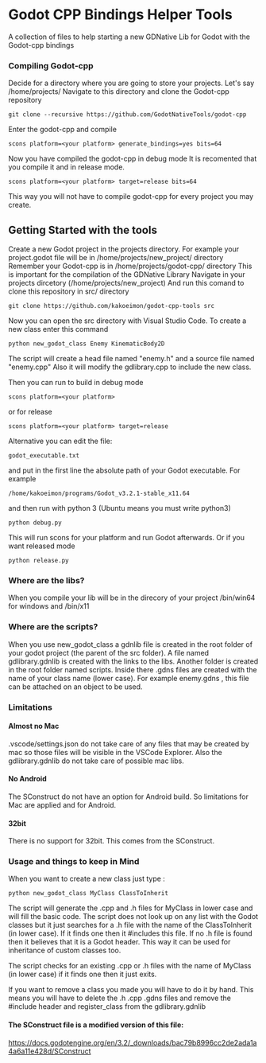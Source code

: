 # Godot CPP Bindings Helper Tools

A collection of files to help starting a new GDNative Lib for Godot with the Godot-cpp bindings

### Compiling Godot-cpp

Decide for a directory where you are going to store your projects.
Let's say /home/projects/
Navigate to this directory and clone the Godot-cpp repository
```
git clone --recursive https://github.com/GodotNativeTools/godot-cpp
```

Enter the godot-cpp and compile
```
scons platform=<your platform> generate_bindings=yes bits=64
```

Now you have compiled the godot-cpp in debug mode
It is recomented that you compile it and in release mode.
```
scons platform=<your platform> target=release bits=64
```

This way you will not have to compile godot-cpp for every project you may create.


## Getting Started with the tools

Create a new Godot project in the projects directory.
For example your project.godot file will be in /home/projects/new_project/ directory
Remember your Godot-cpp is in /home/projects/godot-cpp/ directory
This is important for the compilation of the GDNative Library
Navigate in your projects dircetory (/home/projects/new_project)
And run this comand to clone this repository in src/ directory
```
git clone https://github.com/kakoeimon/godot-cpp-tools src
```
Now you can open the src directory with Visual Studio Code.
To create a new class enter this command
```
python new_godot_class Enemy KinematicBody2D
```
The script will create a head file named "enemy.h" and a source file named "enemy.cpp" 
Also it will modify the gdlibrary.cpp to include the new class.

Then you can run to build in debug mode
```
scons platform=<your platform>
```
or for release 
```
scons platform=<your platform> target=release
```
Alternative you can edit the file:
```
godot_executable.txt
```
and put in the first line the absolute path of your Godot executable. For example
```
/home/kakoeimon/programs/Godot_v3.2.1-stable_x11.64
```
and then run with python 3 (Ubuntu means you must write python3)
```
python debug.py
```
This will run scons for your platform and run Godot afterwards.
Or if you want released mode
```
python release.py
```

### Where are the libs?
When you compile your lib will be in the direcory of your project /bin/win64 for windows and /bin/x11

### Where are the scripts?
When you use new_godot_class a gdnlib file is created in the root folder of your godot project (the parent of the src folder). A file named gdlibrary.gdnlib is created with the links to the libs.
Another folder is created in the root folder named scripts. Inside there .gdns files are created with the name of your class name (lower case). For example enemy.gdns , this file can be attached on an object to be used.

### Limitations
#### Almost no Mac
.vscode/settings.json do not take care of any files that may be created by mac so those files will be visible in the VSCode Explorer.
Also the gdlibrary.gdnlib do not take care of possible mac libs.

#### No Android
The SConstruct do not have an option for Android build.
So limitations for Mac are applied and for Android.

#### 32bit
There is no support for 32bit. This comes from the SConstruct.

### Usage and things to keep in Mind
When you want to create a new class just type :
```
python new_godot_class MyClass ClassToInherit
```
The script will generate the .cpp and .h files for MyClass in lower case and will fill the basic code.
The script does not look up on any list with the Godot classes but it just searches for a .h file with the name of the ClassToInherit (in lower case). If it finds one then it #includes this file. If no .h file is found then it believes that it is a Godot header. This way it can be used for inheritance of custom classes too.

The script checks for an existing .cpp or .h files with the name of MyClass (in lower case) if it finds one then it just exits.

If you want to remove a class you made you will have to do it by hand. This means you will have to delete the .h .cpp .gdns files and remove the #include header and register_class from the gdlibrary.gdnlib



#### The SConstruct file is a modified version of this file:
https://docs.godotengine.org/en/3.2/_downloads/bac79b8996cc2de2ada1a4a6a11e428d/SConstruct
